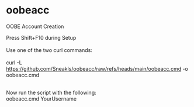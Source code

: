 # oobeacc
OOBE Account Creation<br />


Press Shift+F10 during Setup<br /><br />
Use one of the two curl commands:<br />
<br />
curl -L https://github.com/Sneakls/oobeacc/raw/refs/heads/main/oobeacc.cmd -o oobeacc.cmd<br />

<br />
Now run the script with the following:<br />
oobeacc.cmd YourUsername
